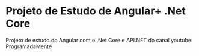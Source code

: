 # Projeto de Estudo de Angular+ .Net Core
Projeto de estudo do Angular com o .Net Core e API.NET do canal youtube: ProgramadaMente
